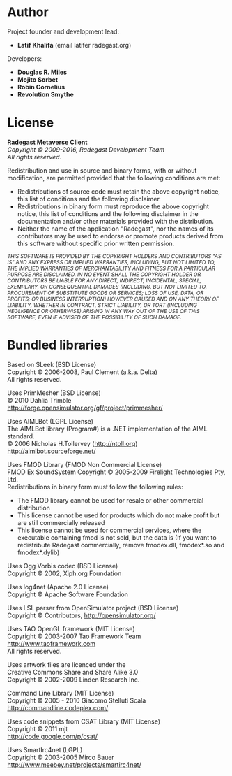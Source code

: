 # Author

Project founder and development lead:

* **Latif Khalifa** (email latifer radegast.org)

Developers:

* **Douglas R. Miles**
* **Mojito Sorbet**
* **Robin Cornelius**
* **Revolution Smythe**

# License

**Radegast Metaverse Client**<br>
*Copyright © 2009-2016, Radegast Development Team*<br>
*All rights reserved.*

Redistribution and use in source and binary forms, with or without modification, are permitted provided that the following conditions are met:

* Redistributions of source code must retain the above copyright notice, this list of conditions and the following disclaimer.
* Redistributions in binary form must reproduce the above copyright notice, this list of conditions and the following disclaimer in the documentation and/or other materials provided with the distribution.
* Neither the name of the application "Radegast", nor the names of its contributors may be used to endorse or promote products derived from this software without specific prior written permission.

<small>*THIS SOFTWARE IS PROVIDED BY THE COPYRIGHT HOLDERS AND CONTRIBUTORS "AS IS" AND ANY EXPRESS OR IMPLIED WARRANTIES, INCLUDING, BUT NOT LIMITED TO, THE IMPLIED WARRANTIES OF MERCHANTABILITY AND FITNESS FOR A PARTICULAR PURPOSE ARE DISCLAIMED. IN NO EVENT SHALL THE COPYRIGHT HOLDER OR CONTRIBUTORS BE LIABLE FOR ANY DIRECT, INDIRECT, INCIDENTAL, SPECIAL, EXEMPLARY, OR CONSEQUENTIAL DAMAGES (INCLUDING, BUT NOT LIMITED TO, PROCUREMENT OF SUBSTITUTE GOODS OR SERVICES; LOSS OF USE, DATA, OR PROFITS; OR BUSINESS INTERRUPTION) HOWEVER CAUSED AND ON ANY THEORY OF LIABILITY, WHETHER IN CONTRACT, STRICT LIABILITY, OR TORT (INCLUDING NEGLIGENCE OR OTHERWISE) ARISING IN ANY WAY OUT OF THE USE OF THIS SOFTWARE, EVEN IF ADVISED OF THE POSSIBILITY OF SUCH DAMAGE.*</small>

# Bundled libraries

Based on SLeek (BSD License)<br>
Copyright © 2006-2008, Paul Clement (a.k.a. Delta)<br>
All rights reserved.<br>

Uses PrimMesher (BSD License)<br>
© 2010 Dahlia Trimble<br>
http://forge.opensimulator.org/gf/project/primmesher/<br>

Uses AIMLBot (LGPL License)<br>
The AIMLBot library (Program#) is a .NET implementation of the AIML standard.<br>
© 2006 Nicholas H.Tollervey (http://ntoll.org)<br>
http://aimlbot.sourceforge.net/<br>

Uses FMOD Library (FMOD Non Commercial License)<br>
FMOD Ex SoundSystem Copyright © 2005-2009 Firelight Technologies Pty, Ltd.<br>
Redistributions in binary form must follow the following rules:
* The FMOD library cannot be used for resale or other commercial distribution
* This license cannot be used for products which do not make profit but are still commercially released
* This license cannot be used for commercial services, where the executable containing fmod is not sold, but the data is
(If you want to redistribute Radegast commercially, remove fmodex.dll, fmodex*.so and fmodex*.dylib)<br>

Uses Ogg Vorbis codec (BSD License)<br>
Copyright © 2002, Xiph.org Foundation<br>

Uses log4net (Apache 2.0 License)<br>
Copyright © Apache Software Foundation<br>

Uses LSL parser from OpenSimulator project (BSD License)<br>
Copyright © Contributors, http://opensimulator.org/<br>

Uses TAO OpenGL framework (MIT License)<br>
Copyright © 2003-2007 Tao Framework Team<br>
http://www.taoframework.com<br>
All rights reserved.<br>

Uses artwork files are licenced under the<br>
Creative Commons Share and Share Alike 3.0<br>
Copyright © 2002-2009 Linden Research Inc.<br>

Command Line Library (MIT License)<br>
Copyright © 2005 - 2010 Giacomo Stelluti Scala<br>
http://commandline.codeplex.com/<br>

Uses code snippets from CSAT Library (MIT License)<br>
Copyright © 2011 mjt<br>
http://code.google.com/p/csat/<br>

Uses SmartIrc4net (LGPL)<br>
Copyright © 2003-2005 Mirco Bauer<br>
http://www.meebey.net/projects/smartirc4net/<br>
